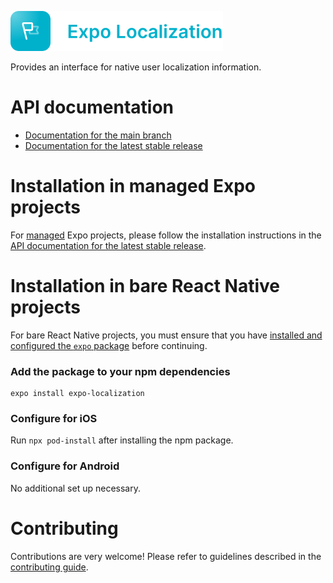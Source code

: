 <p>
  <a href="https://docs.expo.dev/versions/latest/sdk/localization/">
    <img
      src="../../.github/resources/expo-localization.svg"
      alt="expo-localization"
      height="64" />
  </a>
</p>

Provides an interface for native user localization information.

# API documentation

- [Documentation for the main branch](https://github.com/expo/expo/blob/main/docs/pages/versions/unversioned/sdk/localization.mdx)
- [Documentation for the latest stable release](https://docs.expo.dev/versions/latest/sdk/localization/)

# Installation in managed Expo projects

For [managed](https://docs.expo.dev/versions/latest/introduction/managed-vs-bare/) Expo projects, please follow the installation instructions in the [API documentation for the latest stable release](https://docs.expo.dev/versions/latest/sdk/localization/).

# Installation in bare React Native projects

For bare React Native projects, you must ensure that you have [installed and configured the `expo` package](https://docs.expo.dev/bare/installing-expo-modules/) before continuing.

### Add the package to your npm dependencies

```
expo install expo-localization
```

### Configure for iOS

Run `npx pod-install` after installing the npm package.

### Configure for Android

No additional set up necessary.

# Contributing

Contributions are very welcome! Please refer to guidelines described in the [contributing guide](https://github.com/expo/expo#contributing).
